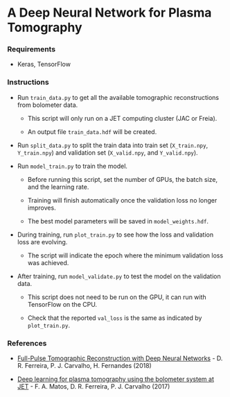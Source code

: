 # A Deep Neural Network for Plasma Tomography


### Requirements

- Keras, TensorFlow


### Instructions

- Run `train_data.py` to get all the available tomographic reconstructions from bolometer data.

    - This script will only run on a JET computing cluster (JAC or Freia).

    - An output file `train_data.hdf` will be created.

- Run `split_data.py` to split the train data into train set (`X_train.npy`, `Y_train.npy`) and validation set (`X_valid.npy`, and `Y_valid.npy`).

- Run `model_train.py` to train the model.

    - Before running this script, set the number of GPUs, the batch size, and the learning rate.

    - Training will finish automatically once the validation loss no longer improves.
    
    - The best model parameters will be saved in `model_weights.hdf`.

- During training, run `plot_train.py` to see how the loss and validation loss are evolving.

    - The script will indicate the epoch where the minimum validation loss was achieved.
    
- After training, run `model_validate.py` to test the model on the validation data.

    - This script does not need to be run on the GPU, it can run with TensorFlow on the CPU.
    
    - Check that the reported `val_loss` is the same as indicated by `plot_train.py`.


### References

- [Full-Pulse Tomographic Reconstruction with Deep Neural Networks](https://arxiv.org/pdf/1802.02242.pdf) - D. R. Ferreira, P. J. Carvalho, H. Fernandes (2018)

- [Deep learning for plasma tomography using the bolometer system at JET](https://arxiv.org/pdf/1701.00322.pdf) - F. A. Matos, D. R. Ferreira, P. J. Carvalho (2017)

